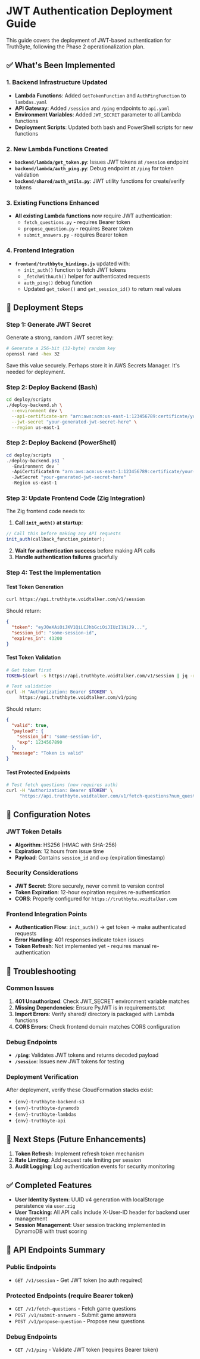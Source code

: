 # JWT Authentication Deployment Guide

This guide covers the deployment of JWT-based authentication for TruthByte, following the Phase 2 operationalization plan.

## ✅ What's Been Implemented

### 1. Backend Infrastructure Updated
- **Lambda Functions**: Added `GetTokenFunction` and `AuthPingFunction` to `lambdas.yaml`
- **API Gateway**: Added `/session` and `/ping` endpoints to `api.yaml`  
- **Environment Variables**: Added `JWT_SECRET` parameter to all Lambda functions
- **Deployment Scripts**: Updated both bash and PowerShell scripts for new functions

### 2. New Lambda Functions Created
- **`backend/lambda/get_token.py`**: Issues JWT tokens at `/session` endpoint
- **`backend/lambda/auth_ping.py`**: Debug endpoint at `/ping` for token validation
- **`backend/shared/auth_utils.py`**: JWT utility functions for create/verify tokens

### 3. Existing Functions Enhanced
- **All existing Lambda functions** now require JWT authentication:
  - `fetch_questions.py` - requires Bearer token
  - `propose_question.py` - requires Bearer token  
  - `submit_answers.py` - requires Bearer token

### 4. Frontend Integration
- **`frontend/truthbyte_bindings.js`** updated with:
  - `init_auth()` function to fetch JWT tokens
  - `_fetchWithAuth()` helper for authenticated requests
  - `auth_ping()` debug function
  - Updated `get_token()` and `get_session_id()` to return real values

## 🚀 Deployment Steps

### Step 1: Generate JWT Secret
Generate a strong, random JWT secret key:
```bash
# Generate a 256-bit (32-byte) random key
openssl rand -hex 32
```
Save this value securely. Perhaps store it in AWS Secrets Manager. It's needed for deployment.

### Step 2: Deploy Backend (Bash)
```bash
cd deploy/scripts
./deploy-backend.sh \
  --environment dev \
  --api-certificate-arn "arn:aws:acm:us-east-1:123456789:certificate/your-cert-id" \
  --jwt-secret "your-generated-jwt-secret-here" \
  --region us-east-1
```

### Step 2: Deploy Backend (PowerShell)
```powershell
cd deploy/scripts
./deploy-backend.ps1 `
  -Environment dev `
  -ApiCertificateArn "arn:aws:acm:us-east-1:123456789:certificate/your-cert-id" `
  -JwtSecret "your-generated-jwt-secret-here" `
  -Region us-east-1
```

### Step 3: Update Frontend Code (Zig Integration)
The Zig frontend code needs to:

1. **Call `init_auth()` at startup**:
```javascript
// Call this before making any API requests
init_auth(callback_function_pointer);
```

2. **Wait for authentication success** before making API calls
3. **Handle authentication failures** gracefully

### Step 4: Test the Implementation

#### Test Token Generation
```bash
curl https://api.truthbyte.voidtalker.com/v1/session
```
Should return:
```json
{
  "token": "eyJ0eXAiOiJKV1QiLCJhbGciOiJIUzI1NiJ9...",
  "session_id": "some-session-id",
  "expires_in": 43200
}
```

#### Test Token Validation
```bash
# Get token first
TOKEN=$(curl -s https://api.truthbyte.voidtalker.com/v1/session | jq -r .token)

# Test validation
curl -H "Authorization: Bearer $TOKEN" \
     https://api.truthbyte.voidtalker.com/v1/ping
```
Should return:
```json
{
  "valid": true,
  "payload": {
    "session_id": "some-session-id",
    "exp": 1234567890
  },
  "message": "Token is valid"
}
```

#### Test Protected Endpoints
```bash
# Test fetch questions (now requires auth)
curl -H "Authorization: Bearer $TOKEN" \
     "https://api.truthbyte.voidtalker.com/v1/fetch-questions?num_questions=3"
```

## 🔧 Configuration Notes

### JWT Token Details
- **Algorithm**: HS256 (HMAC with SHA-256)
- **Expiration**: 12 hours from issue time
- **Payload**: Contains `session_id` and `exp` (expiration timestamp)

### Security Considerations
- **JWT Secret**: Store securely, never commit to version control
- **Token Expiration**: 12-hour expiration requires re-authentication 
- **CORS**: Properly configured for `https://truthbyte.voidtalker.com`

### Frontend Integration Points
- **Authentication Flow**: `init_auth()` → get token → make authenticated requests
- **Error Handling**: 401 responses indicate token issues
- **Token Refresh**: Not implemented yet - requires manual re-authentication

## 🐛 Troubleshooting

### Common Issues
1. **401 Unauthorized**: Check JWT_SECRET environment variable matches
2. **Missing Dependencies**: Ensure PyJWT is in requirements.txt  
3. **Import Errors**: Verify shared/ directory is packaged with Lambda functions
4. **CORS Errors**: Check frontend domain matches CORS configuration

### Debug Endpoints
- **`/ping`**: Validates JWT tokens and returns decoded payload
- **`/session`**: Issues new JWT tokens for testing

### Deployment Verification
After deployment, verify these CloudFormation stacks exist:
- `{env}-truthbyte-backend-s3`
- `{env}-truthbyte-dynamodb` 
- `{env}-truthbyte-lambdas`
- `{env}-truthbyte-api`

## 📝 Next Steps (Future Enhancements)

1. **Token Refresh**: Implement refresh token mechanism
2. **Rate Limiting**: Add request rate limiting per session
3. **Audit Logging**: Log authentication events for security monitoring

## ✅ Completed Features

- **User Identity System**: UUID v4 generation with localStorage persistence via `user.zig`
- **User Tracking**: All API calls include X-User-ID header for backend user management
- **Session Management**: User session tracking implemented in DynamoDB with trust scoring

## 🔗 API Endpoints Summary

### Public Endpoints
- `GET /v1/session` - Get JWT token (no auth required)

### Protected Endpoints (require Bearer token)
- `GET /v1/fetch-questions` - Fetch game questions
- `POST /v1/submit-answers` - Submit game answers  
- `POST /v1/propose-question` - Propose new questions

### Debug Endpoints
- `GET /v1/ping` - Validate JWT token (requires Bearer token) 